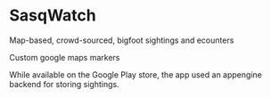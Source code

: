 # SasqWatch
Map-based, crowd-sourced, bigfoot sightings and ecounters

Custom google maps markers

While available on the Google Play store, the app used an appengine backend for storing sightings.
